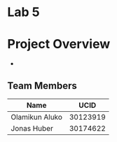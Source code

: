 # Lab 5
# Project Overview

* <Stuff here>

## Team Members

|   Name |  UCID    |
|--------|----------|
|  Olamikun Aluko   |   30123919    |
|  Jonas Huber  |   30174622    |